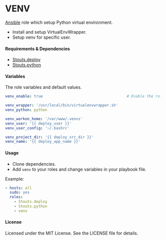 # VENV

[Ansible](http://ansible.com) role which setup Python virtual environment.

* Install and setup VirtualEnvWrapper.
* Setup venv for specific user.

#### Requirements & Dependencies

- [Stouts.deploy](https://github.com/Stouts/Stouts.deploy)
- [Stouts.python](https://github.com/Stouts/Stouts.python)

#### Variables

The role variables and default values.

```yaml
venv_enable: true                                      # Enable the role

venv_wrapper: '/usr/local/bin/virtualenvwrapper.sh'
venv_python: python

venv_workon_home: '/var/www/.venvs'
venv_user: '{{ deploy_user }}'
venv_user_config: '~/.bashrc'

venv_project_dir: '{{ deploy_src_dir }}'
venv_name: '{{ deploy_app_name }}'
```

#### Usage

* Clone dependencies.
* Add `venv` to your roles and change variables in your playbook file.

Example:

```yaml
- hosts: all
  sudo: yes
  roles:
    - Stouts.deploy
    - Stouts.python
    - venv
```

#### License

Licensed under the MIT License. See the LICENSE file for details.
